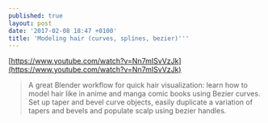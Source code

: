 ```yaml
---
published: true
layout: post
date: '2017-02-08 18:47 +0100'
title: 'Modeling hair (curves, splines, bezier)'''
---
```

[https://www.youtube.com/watch?v=Nn7mISvVzJk](https://www.youtube.com/watch?v=Nn7mISvVzJk)

> A great Blender workflow for quick hair visualization: learn how to model hair like in anime and manga comic books using Bezier curves. Set up taper and bevel curve objects, easily duplicate a variation of tapers and bevels and populate scalp using bezier handles.
